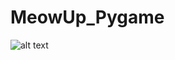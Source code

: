# MeowUp_Pygame
![alt text]([https://github.com/[username]/[reponame]/blob/[branch]/image.jpg?raw=true](https://github.com/mmenuu/MeowUp_Pygame/blob/main/Poster.png))
